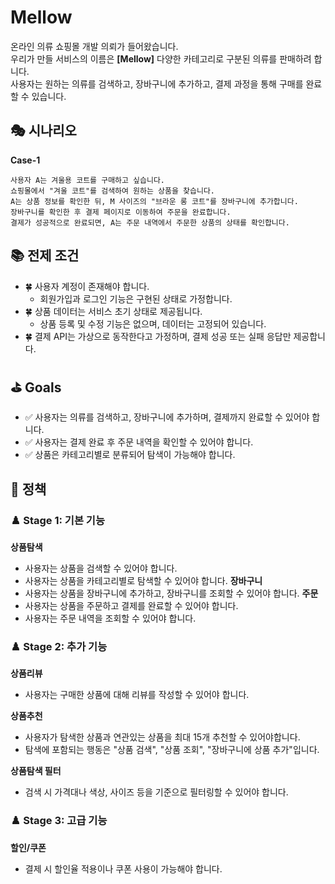 # Mellow

온라인 의류 쇼핑몰 개발 의뢰가 들어왔습니다.  
우리가 만들 서비스의 이름은 **[Mellow]** 다양한 카테고리로 구분된 의류를 판매하려 합니다.  
사용자는 원하는 의류를 검색하고, 장바구니에 추가하고, 결제 과정을 통해 구매를 완료할 수 있습니다.  


## 🎭 시나리오

**Case-1**
```
사용자 A는 겨울용 코트를 구매하고 싶습니다.  
쇼핑몰에서 "겨울 코트"를 검색하여 원하는 상품을 찾습니다.  
A는 상품 정보를 확인한 뒤, M 사이즈의 "브라운 롱 코트"를 장바구니에 추가합니다.  
장바구니를 확인한 후 결제 페이지로 이동하여 주문을 완료합니다.  
결제가 성공적으로 완료되면, A는 주문 내역에서 주문한 상품의 상태를 확인합니다.  
```

## 📚 전제 조건

- 🍀 사용자 계정이 존재해야 합니다.
  - 회원가입과 로그인 기능은 구현된 상태로 가정합니다.
- 🍀 상품 데이터는 서비스 초기 상태로 제공됩니다.
  - 상품 등록 및 수정 기능은 없으며, 데이터는 고정되어 있습니다.
- 🍀 결제 API는 가상으로 동작한다고 가정하며, 결제 성공 또는 실패 응답만 제공합니다.


## ⛳ Goals

- ✅ 사용자는 의류를 검색하고, 장바구니에 추가하며, 결제까지 완료할 수 있어야 합니다.
- ✅ 사용자는 결제 완료 후 주문 내역을 확인할 수 있어야 합니다.
- ✅ 상품은 카테고리별로 분류되어 탐색이 가능해야 합니다.


## 📑 정책

### ♟️ Stage 1: 기본 기능

**상품탐색**
- 사용자는 상품을 검색할 수 있어야 합니다.
- 사용자는 상품을 카테고리별로 탐색할 수 있어야 합니다.
**장바구니**
- 사용자는 상품을 장바구니에 추가하고, 장바구니를 조회할 수 있어야 합니다.
**주문**
- 사용자는 상품을 주문하고 결제를 완료할 수 있어야 합니다.
- 사용자는 주문 내역을 조회할 수 있어야 합니다.

### ♟️ Stage 2: 추가 기능

**상품리뷰**
- 사용자는 구매한 상품에 대해 리뷰를 작성할 수 있어야 합니다.

**상품추천**
- 사용자가 탐색한 상품과 연관있는 상품을 최대 15개 추천할 수 있어야합니다.
- 탐색에 포함되는 행동은 "상품 검색", "상품 조회", "장바구니에 상품 추가"입니다.

**상품탐색 필터**
- 검색 시 가격대나 색상, 사이즈 등을 기준으로 필터링할 수 있어야 합니다.

### ♟️ Stage 3: 고급 기능

**할인/쿠폰**
- 결제 시 할인율 적용이나 쿠폰 사용이 가능해야 합니다.
